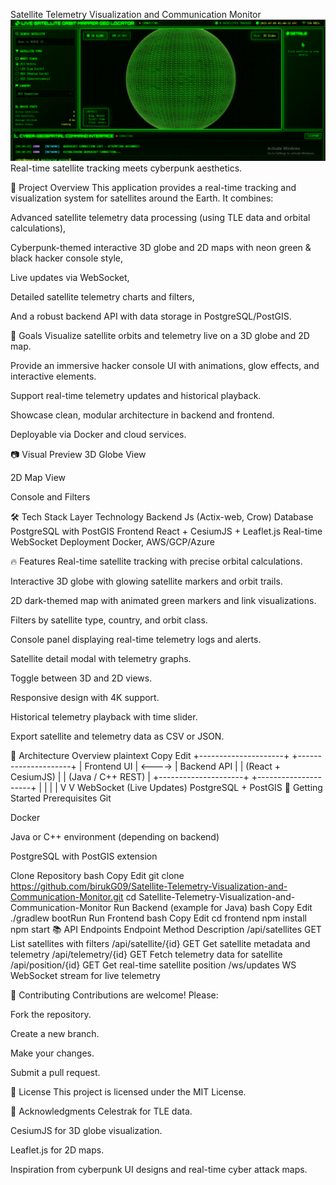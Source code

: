 Satellite Telemetry Visualization and Communication Monitor
![image alt](https://github.com/birukG09/Satellite-Telemetry-Visualization-and-Communication-Monitor/blob/3d353fcf4ebb293e6c6ac7299db18d98736b8337/Screenshot%202025-07-09%20044051.png)
Real-time satellite tracking meets cyberpunk aesthetics.

🚀 Project Overview
This application provides a real-time tracking and visualization system for satellites around the Earth. It combines:

Advanced satellite telemetry data processing (using TLE data and orbital calculations),

Cyberpunk-themed interactive 3D globe and 2D maps with neon green & black hacker console style,

Live updates via WebSocket,

Detailed satellite telemetry charts and filters,

And a robust backend API with data storage in PostgreSQL/PostGIS.

🎯 Goals
Visualize satellite orbits and telemetry live on a 3D globe and 2D map.

Provide an immersive hacker console UI with animations, glow effects, and interactive elements.

Support real-time telemetry updates and historical playback.

Showcase clean, modular architecture in backend and frontend.

Deployable via Docker and cloud services.

📷 Visual Preview
3D Globe View

2D Map View

Console and Filters

🛠️ Tech Stack
Layer	Technology
Backend	Js (Actix-web, Crow)
Database	PostgreSQL with PostGIS
Frontend	React + CesiumJS + Leaflet.js
Real-time	WebSocket
Deployment	Docker, AWS/GCP/Azure

🔥 Features
Real-time satellite tracking with precise orbital calculations.

Interactive 3D globe with glowing satellite markers and orbit trails.

2D dark-themed map with animated green markers and link visualizations.

Filters by satellite type, country, and orbit class.

Console panel displaying real-time telemetry logs and alerts.

Satellite detail modal with telemetry graphs.

Toggle between 3D and 2D views.

Responsive design with 4K support.

Historical telemetry playback with time slider.

Export satellite and telemetry data as CSV or JSON.

🧩 Architecture Overview
plaintext
Copy
Edit
+---------------------+        +---------------------+
|    Frontend UI      | <----> |    Backend API      |
|  (React + CesiumJS) |        |  (Java / C++ REST)  |
+---------------------+        +---------------------+
           |                             |
           |                             |
           V                             V
   WebSocket (Live Updates)      PostgreSQL + PostGIS
🚀 Getting Started
Prerequisites
Git

Docker

Java or C++ environment (depending on backend)

PostgreSQL with PostGIS extension

Clone Repository
bash
Copy
Edit
git clone https://github.com/birukG09/Satellite-Telemetry-Visualization-and-Communication-Monitor.git
cd Satellite-Telemetry-Visualization-and-Communication-Monitor
Run Backend (example for Java)
bash
Copy
Edit
./gradlew bootRun
Run Frontend
bash
Copy
Edit
cd frontend
npm install
npm start
📚 API Endpoints
Endpoint	Method	Description
/api/satellites	GET	List satellites with filters
/api/satellite/{id}	GET	Get satellite metadata and telemetry
/api/telemetry/{id}	GET	Fetch telemetry data for satellite
/api/position/{id}	GET	Get real-time satellite position
/ws/updates	WS	WebSocket stream for live telemetry

📝 Contributing
Contributions are welcome! Please:

Fork the repository.

Create a new branch.

Make your changes.

Submit a pull request.

📄 License
This project is licensed under the MIT License.

🙏 Acknowledgments
Celestrak for TLE data.

CesiumJS for 3D globe visualization.

Leaflet.js for 2D maps.

Inspiration from cyberpunk UI designs and real-time cyber attack maps.


